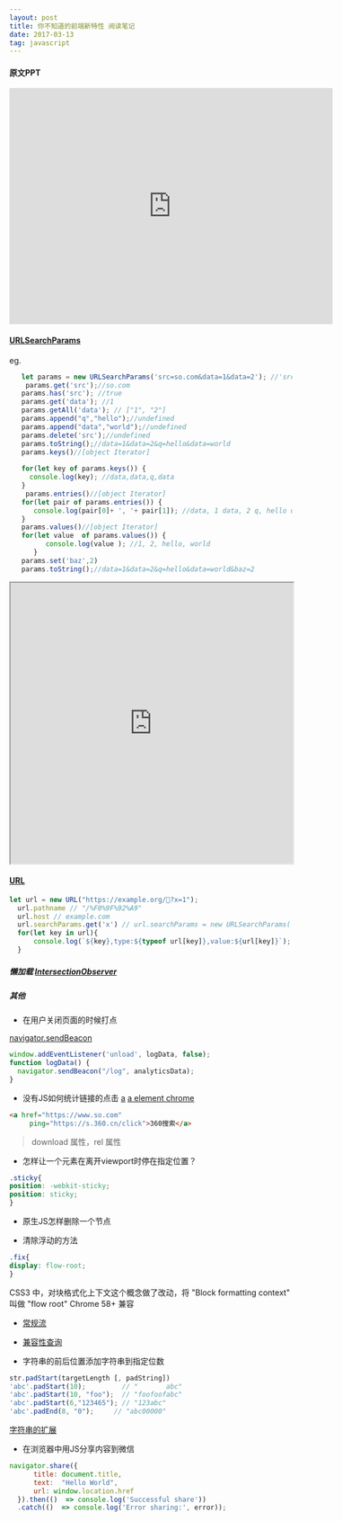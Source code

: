 ```yaml
---
layout: post
title: 你不知道的前端新特性 阅读笔记
date: 2017-03-13
tag: javascript
---
```


#### 原文PPT


<iframe src="https://ppt.baomitu.com/embed/84a42e3e?style=dark" width="576" height="420" scrolling="no" frameborder="0" webkitallowfullscreen mozallowfullscreen allowfullscreen></iframe>


#### [URLSearchParams](https://developer.mozilla.org/en-US/docs/Web/API/URLSearchParams/URLSearchParams)

eg.

```javascript
   let params = new URLSearchParams('src=so.com&data=1&data=2'); //'src=so.com&data=1&data=2'
    params.get('src');//so.com
   params.has('src'); //true
   params.get('data'); //1
   params.getAll('data'); // ["1", "2"]
   params.append("q","hello");//undefined
   params.append("data","world");//undefined
   params.delete('src');//undefined
   params.toString();//data=1&data=2&q=hello&data=world
   params.keys()//[object Iterator]
  
   for(let key of params.keys()) { 
     console.log(key); //data,data,q,data
   }
    params.entries()//[object Iterator]
   for(let pair of params.entries()) {
      console.log(pair[0]+ ', '+ pair[1]); //data, 1 data, 2 q, hello data, world
   }
   params.values()//[object Iterator]
   for(let value  of params.values()) {
         console.log(value ); //1, 2, hello, world
      }
   params.set('baz',2)
   params.toString();//data=1&data=2&q=hello&data=world&baz=2
```

<iframe src="http://caniuse.com/#search=URLSearchParams" width="100%" height="500"></iframe>  

#### [URL](https://developer.mozilla.org/en-US/docs/Web/API/URL/URL)

```javascript
let url = new URL("https://example.org/💩?x=1");
  url.pathname // "/%F0%9F%92%A9"
  url.host // example.com
  url.searchParams.get('x') // url.searchParams = new URLSearchParams('x=1')
  for(let key in url){
      console.log(`${key},type:${typeof url[key]},value:${url[key]}`);
  }
```

##### 懒加载 [IntersectionObserver](./IntersectionObserver.md)

##### 其他

- 在用户关闭页面的时候打点

[navigator.sendBeacon]()

```javascript
window.addEventListener('unload', logData, false);
function logData() {
  navigator.sendBeacon("/log", analyticsData);
}

```
- 没有JS如何统计链接的点击
[a](https://developer.mozilla.org/en-US/docs/Web/HTML/Element/a)
[a element chrome](https://developers.google.com/webmasters/state-of-the-web/2005/element-a)

```html
<a href="https://www.so.com"
     ping="https://s.360.cn/click">360搜索</a>
```

> download 属性，rel 属性


- 怎样让一个元素在离开viewport时停在指定位置？

```css
.sticky{
position: -webkit-sticky;
position: sticky;
}
```
<script async src="//jsfiddle.net/yangjl/hy67va0a/embed/html,css,result/"></script>

- 原生JS怎样删除一个节点

-  清除浮动的方法

```css
.fix{
display: flow-root;
}
```
CSS3 中，对块格式化上下文这个概念做了改动，将 "Block formatting context" 叫做 "flow root"
Chrome 58+ 兼容

- [常规流](http://w3help.org/zh-cn/kb/010/)
- [兼容性查询](http://caniuse.com/#search=flow-root)


- 字符串的前后位置添加字符串到指定位数

```javascript
str.padStart(targetLength [, padString])
'abc'.padStart(10);         // "       abc"
'abc'.padStart(10, "foo");  // "foofoofabc"
'abc'.padStart(6,"123465"); // "123abc" 
'abc'.padEnd(8, "0");     // "abc00000"
```

[字符串的扩展](http://es6.ruanyifeng.com/#docs/string)

- 在浏览器中用JS分享内容到微信

```javascript
navigator.share({
      title: document.title,
      text:  "Hello World",
      url: window.location.href
  }).then(()  => console.log('Successful share'))
  .catch(()  => console.log('Error sharing:', error));
```